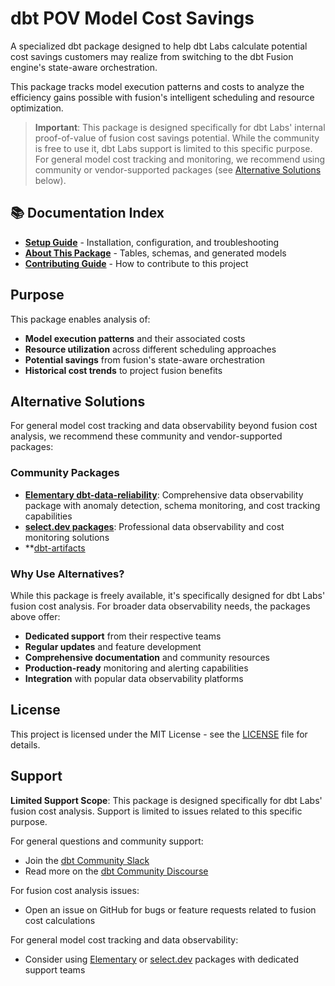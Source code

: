 # dbt POV Model Cost Savings

A specialized dbt package designed to help dbt Labs calculate potential cost savings customers may realize from switching to the dbt Fusion engine's state-aware orchestration. 

This package tracks model execution patterns and costs to analyze the efficiency gains possible with fusion's intelligent scheduling and resource optimization.

> **Important**: This package is designed specifically for dbt Labs' internal proof-of-value of fusion cost savings potential. While the community is free to use it, dbt Labs support is limited to this specific purpose. For general model cost tracking and monitoring, we recommend using community or vendor-supported packages (see [Alternative Solutions](#alternative-solutions) below).

## 📚 Documentation Index

- **[Setup Guide](SETUP.md)** - Installation, configuration, and troubleshooting
- **[About This Package](ABOUT.md)** - Tables, schemas, and generated models
- **[Contributing Guide](CONTRIBUTING.md)** - How to contribute to this project

## Purpose

This package enables analysis of:
- **Model execution patterns** and their associated costs
- **Resource utilization** across different scheduling approaches  
- **Potential savings** from fusion's state-aware orchestration
- **Historical cost trends** to project fusion benefits

## Alternative Solutions

For general model cost tracking and data observability beyond fusion cost analysis, we recommend these community and vendor-supported packages:

### Community Packages

- **[Elementary dbt-data-reliability](https://github.com/elementary-data/dbt-data-reliability)**: Comprehensive data observability package with anomaly detection, schema monitoring, and cost tracking capabilities
- **[select.dev packages](https://select.dev/)**: Professional data observability and cost monitoring solutions
- **[dbt-artifacts](https://github.com/brooklyn-data/dbt_artifacts)

### Why Use Alternatives?

While this package is freely available, it's specifically designed for dbt Labs' fusion cost analysis. For broader data observability needs, the packages above offer:

- **Dedicated support** from their respective teams
- **Regular updates** and feature development
- **Comprehensive documentation** and community resources
- **Production-ready** monitoring and alerting capabilities
- **Integration** with popular data observability platforms

## License

This project is licensed under the MIT License - see the [LICENSE](LICENSE) file for details.

## Support

**Limited Support Scope**: This package is designed specifically for dbt Labs' fusion cost analysis. Support is limited to issues related to this specific purpose.

For general questions and community support:
- Join the [dbt Community Slack](http://community.getdbt.com/)
- Read more on the [dbt Community Discourse](https://discourse.getdbt.com)

For fusion cost analysis issues:
- Open an issue on GitHub for bugs or feature requests related to fusion cost calculations

For general model cost tracking and data observability:
- Consider using [Elementary](https://github.com/elementary-data/dbt-data-reliability) or [select.dev](https://select.dev/) packages with dedicated support teams
